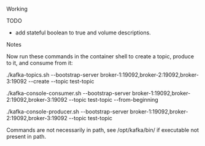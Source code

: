 Working 

TODO

- add stateful boolean to true and volume descriptions. 


Notes

Now run these commands in the container shell to create a topic, produce to it, and consume from it:

./kafka-topics.sh --bootstrap-server broker-1:19092,broker-2:19092,broker-3:19092 --create --topic test-topic

./kafka-console-consumer.sh --bootstrap-server broker-1:19092,broker-2:19092,broker-3:19092 --topic test-topic --from-beginning

./kafka-console-producer.sh --bootstrap-server broker-1:19092,broker-2:19092,broker-3:19092 --topic test-topic


Commands are not necessarily in path, see /opt/kafka/bin/ if executable not present in path.
